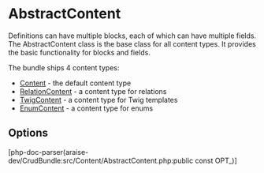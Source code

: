 # AbstractContent

Definitions can have multiple blocks, each of which can have multiple fields.
The AbstractContent class is the base class for all content types.
It provides the basic functionality for blocks and fields.

The bundle ships 4 content types:
 - [Content](contents/content.md) - the default content type
 - [RelationContent](contents/relation-content.md) - a content type for relations
 - [TwigContent](contents/twig-content.md) - a content type for Twig templates
 - [EnumContent](contents/enum-content.md) - a content type for enums

## Options
[php-doc-parser(araise-dev/CrudBundle:src/Content/AbstractContent.php:public const OPT_)]
